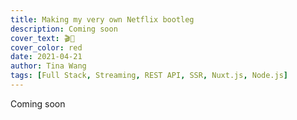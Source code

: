 ```yaml
---
title: Making my very own Netflix bootleg
description: Coming soon
cover_text: 🎬💩
cover_color: red
date: 2021-04-21
author: Tina Wang
tags: [Full Stack, Streaming, REST API, SSR, Nuxt.js, Node.js]
---
```


Coming soon